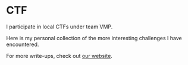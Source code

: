 # CTF
I participate in local CTFs under team VMP. 

Here is my personal collection of the more interesting challenges I have encountered. 

For more write-ups, check out [our website](https://ctf.vmpsg.xyz/). 
